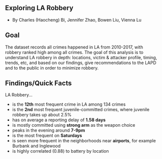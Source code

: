 ## Exploring LA Robbery
- By Charles (Haocheng) Bi, Jennifer Zhao, Bowen Liu, Vienna Lu

## Goal
The dataset records all crimes happened in LA from 2010-2017, with robbery ranked high among all crimes. The goal of this analysis is to understand LA robbery in depth: locations, victim & attacker profile, timing, trends, etc, and based on our findings, give recommendations to the LAPD and to the public in order to minimize robbery. 

## Findings/Quick Facts
 LA Robbery... 
   * is the **12th** most frequent crime in LA among 134 crimes
   * is the **2nd** most frequent juvenile-committed crimes, where juvenile robbery takes up about 2.5%
   * has on average a reporting delay of **1.58 days**
   * is mostly committed using **strong arm** as the weapon choice
   * peaks in the evening around **7-9pm**
   * is the most frequent on **Saturdays**
   * is seen more frequent in the neighborhoods near **airports**, for example Burbank and Inglewood
   * is highly correlated (0.88) to battery by location
